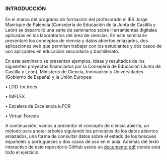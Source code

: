### INTRODUCCIÓN


En el marco del programa de formación del profesorado el IES Jorge Manrique de Palencia (Consejería de Educación de la Junta de Castilla y León) se desarrolló una serie de seminarios sobre Herramientas digitales aplicadas en los laboratorios del área de ciencias. En este seminario presentaré los conceptos de ciencia y datos abiertos enlazados, dos aplicaciones web que permiten trabajar con los estudiantes y dos casos de uso aplicables en educación secundaria y bachillerato. 

En este seminario se presentan ejemplos, ideas y resultados de los siguientes proyectos financiados por la Consejería de Educación (Junta de Castilla y León), Ministerio de Ciencia, Innovación y Universidades (Gobierno de España) y la Unión Europea:

•	LOD-for.trees

•	IMFLEX

•	Escalera de Excelencia iuFOR

•	Virtual Forests

A continuación, vamos a presentar el concepto de ciencia abierta, un método para anotar árboles siguiendo los principios de los datos abiertos enlazados, una forma de consultar datos sobre el estado de los bosques españoles y portugueses y dos casos de uso en el aula.
Además del texto interactivo de este repositorio GitHub existe un [documento pdf](https://github.com/Felipe-Bravo/HerramientasDigitales-CienciaAbierta-IES/blob/master/2024_HerramientasDigitales-CienciaAbierta-iesJorgeManrique.pdf) donde está todo el ejercicio.

